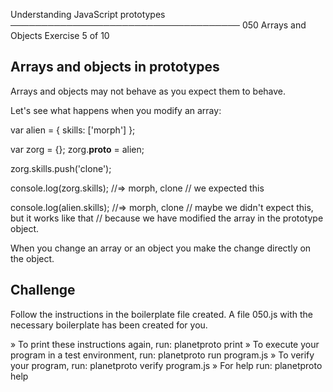 Understanding JavaScript prototypes
─────────────────────────────────────
050 Arrays and Objects
Exercise 5 of 10


## Arrays and objects in prototypes

Arrays and objects may not behave as you expect them to behave.

Let's see what happens when you modify an array:

   var alien = {
       skills: ['morph']
   };

   var zorg = {};
   zorg.__proto__ = alien;

   zorg.skills.push('clone');

   console.log(zorg.skills);
   //=> morph, clone
   // we expected this

   console.log(alien.skills);
   //=> morph, clone
   // maybe we didn't expect this, but it works like that
   // because we have modified the array in the prototype object.

When you change an array or an object you make the change directly on the object.

## Challenge

Follow the instructions in the boilerplate file created.
A file 050.js with the necessary boilerplate has been created for you.


» To print these instructions again, run: planetproto print
» To execute your program in a test environment, run: planetproto run program.js
» To verify your program, run: planetproto verify program.js
» For help run: planetproto help
